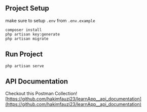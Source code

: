 
## Project Setup
make sure to setup `.env` from `.env.example`

    composer install
    php artisan key:generate
    php artisan migrate
    

## Run Project

    php artisan serve

## API Documentation 
Checkout this Postman Collection!
[https://github.com/hakimfauzi23/learnApp__api_documentation](https://github.com/hakimfauzi23/learnApp__api_documentation)